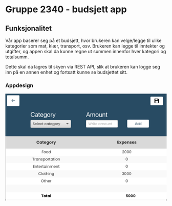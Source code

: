 # Gruppe 2340 -  budsjett app

## Funksjonalitet
Vår app baserer seg på et budsjett, hvor brukeren kan velge/legge til ulike kategorier
som mat, klær, transport, osv. Brukeren kan legge til inntekter og utgifter, og appen skal da kunne
regne ut summen innenfor hver kategori og totalsumm.

Dette skal da lagres til skyen via REST API, slik at brukeren kan logge seg inn på en annen enhet og fortsatt
kunne se budsjettet sitt.

### Appdesign

![applayout](ui/src/main/resources/budget/images/applayout.png)



